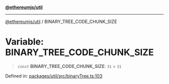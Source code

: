 [**@ethereumjs/util**](../README.md)

***

[@ethereumjs/util](../README.md) / BINARY\_TREE\_CODE\_CHUNK\_SIZE

# Variable: BINARY\_TREE\_CODE\_CHUNK\_SIZE

> `const` **BINARY\_TREE\_CODE\_CHUNK\_SIZE**: `31` = `31`

Defined in: [packages/util/src/binaryTree.ts:103](https://github.com/ethereumjs/ethereumjs-monorepo/blob/master/packages/util/src/binaryTree.ts#L103)
